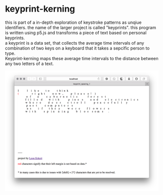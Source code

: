 # keyprint-kerning

this is part of a in-depth exploration of keystroke patterns as unqiue identifiers. the name of the larger project is called "keyprints". this program is written using p5.js and transforms a piece of text based on personal keyprints. <br>
a keyprint is a data set, that collects the average time intervals of any combination of two keys on a keyboard that it takes a sepcific person to type.<br>
Keyprint-kerning maps these average time intervals to the distance between any two letters of a text.

![keyprint-kerning](https://github.com/leoneckert/keyprint-kerning/blob/master/screenshot.png)
